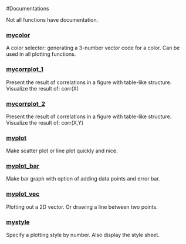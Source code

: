 #Documentations

Not all functions have documentation.



### [mycolor](https://github.com/weitingwlin/matlabutility/blob/master/documents/mycolor.md)
A color selecter: generating a 3-number vector code for a color. Can be used in all plotting functions.


### [mycorrplot_1](https://github.com/weitingwlin/matlabutility/blob/master/documents/mycorrplot_1.md)

Present the result of correlations in a figure with table-like structure. Visualize the result of: corr(X)  

### [mycorrplot_2](https://github.com/weitingwlin/matlabutility/blob/master/documents/mycorrplot_2.md)
Present the result of correlations in a figure with table-like structure. Visualize the result of: corr(X,Y)  

### [myplot](https://github.com/weitingwlin/matlabutility/blob/master/documents/myplot.md)
Make scatter plot or line plot quickly and nice.

### [myplot_bar](https://github.com/weitingwlin/matlabutility/blob/master/documents/myplot_bar.md)
Make bar graph with option of adding data points and error bar.

### [myplot_vec](https://github.com/weitingwlin/matlabutility/blob/master/documents/myplot_vec.md)
Plotting out a 2D vector. Or drawing a line between two points.

### [mystyle](https://github.com/weitingwlin/matlabutility/blob/master/documents/mystyle.md)
Specify a plotting style by number. Also display the style sheet. 
